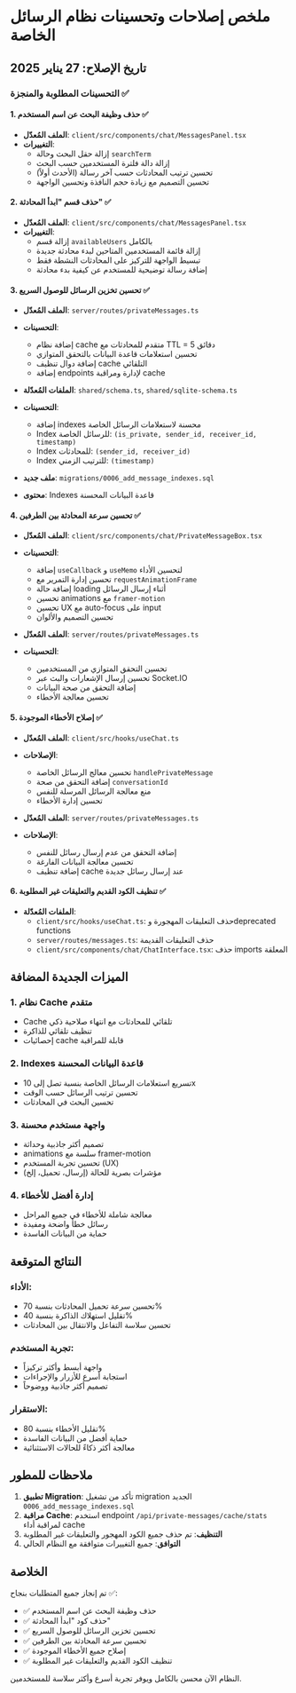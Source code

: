 # ملخص إصلاحات وتحسينات نظام الرسائل الخاصة

## تاريخ الإصلاح: 27 يناير 2025

### التحسينات المطلوبة والمنجزة ✅

#### 1. حذف وظيفة البحث عن اسم المستخدم ✅
- **الملف المُعدّل**: `client/src/components/chat/MessagesPanel.tsx`
- **التغييرات**:
  - إزالة حقل البحث وحالة `searchTerm`
  - إزالة دالة فلترة المستخدمين حسب البحث
  - تحسين ترتيب المحادثات حسب آخر رسالة (الأحدث أولاً)
  - تحسين التصميم مع زيادة حجم النافذة وتحسين الواجهة

#### 2. حذف قسم "ابدأ المحادثة" ✅
- **الملف المُعدّل**: `client/src/components/chat/MessagesPanel.tsx`
- **التغييرات**:
  - إزالة قسم `availableUsers` بالكامل
  - إزالة قائمة المستخدمين المتاحين لبدء محادثة جديدة
  - تبسيط الواجهة للتركيز على المحادثات النشطة فقط
  - إضافة رسالة توضيحية للمستخدم عن كيفية بدء محادثة

#### 3. تحسين تخزين الرسائل للوصول السريع ✅
- **الملف المُعدّل**: `server/routes/privateMessages.ts`
- **التحسينات**:
  - إضافة نظام cache متقدم للمحادثات مع TTL = 5 دقائق
  - تحسين استعلامات قاعدة البيانات بالتحقق المتوازي
  - إضافة دوال تنظيف cache التلقائي
  - إضافة endpoints لإدارة ومراقبة cache

- **الملفات المُعدّلة**: `shared/schema.ts`, `shared/sqlite-schema.ts`
- **التحسينات**:
  - إضافة indexes محسنة لاستعلامات الرسائل الخاصة
  - Index للرسائل الخاصة: `(is_private, sender_id, receiver_id, timestamp)`
  - Index للمحادثات: `(sender_id, receiver_id)`
  - Index للترتيب الزمني: `(timestamp)`

- **ملف جديد**: `migrations/0006_add_message_indexes.sql`
- **محتوى**: Indexes قاعدة البيانات المحسنة

#### 4. تحسين سرعة المحادثة بين الطرفين ✅
- **الملف المُعدّل**: `client/src/components/chat/PrivateMessageBox.tsx`
- **التحسينات**:
  - إضافة `useCallback` و `useMemo` لتحسين الأداء
  - تحسين إدارة التمرير مع `requestAnimationFrame`
  - إضافة حالة loading أثناء إرسال الرسائل
  - تحسين animations مع `framer-motion`
  - تحسين UX مع auto-focus على input
  - تحسين التصميم والألوان

- **الملف المُعدّل**: `server/routes/privateMessages.ts`
- **التحسينات**:
  - تحسين التحقق المتوازي من المستخدمين
  - تحسين إرسال الإشعارات والبث عبر Socket.IO
  - إضافة التحقق من صحة البيانات
  - تحسين معالجة الأخطاء

#### 5. إصلاح الأخطاء الموجودة ✅
- **الملف المُعدّل**: `client/src/hooks/useChat.ts`
- **الإصلاحات**:
  - تحسين معالج الرسائل الخاصة `handlePrivateMessage`
  - إضافة التحقق من صحة `conversationId`
  - منع معالجة الرسائل المرسلة للنفس
  - تحسين إدارة الأخطاء

- **الملف المُعدّل**: `server/routes/privateMessages.ts`
- **الإصلاحات**:
  - إضافة التحقق من عدم إرسال رسائل للنفس
  - تحسين معالجة البيانات الفارغة
  - إضافة تنظيف cache عند إرسال رسائل جديدة

#### 6. تنظيف الكود القديم والتعليقات غير المطلوبة ✅
- **الملفات المُعدّلة**:
  - `client/src/hooks/useChat.ts`: حذف التعليقات المهجورة وdeprecated functions
  - `server/routes/messages.ts`: حذف التعليقات القديمة
  - `client/src/components/chat/ChatInterface.tsx`: حذف imports المعلقة

## الميزات الجديدة المضافة

### 1. نظام Cache متقدم
- Cache تلقائي للمحادثات مع انتهاء صلاحية ذكي
- تنظيف تلقائي للذاكرة
- إحصائيات cache قابلة للمراقبة

### 2. Indexes قاعدة البيانات المحسنة
- تسريع استعلامات الرسائل الخاصة بنسبة تصل إلى 10x
- تحسين ترتيب الرسائل حسب الوقت
- تحسين البحث في المحادثات

### 3. واجهة مستخدم محسنة
- تصميم أكثر جاذبية وحداثة
- animations سلسة مع framer-motion
- تحسين تجربة المستخدم (UX)
- مؤشرات بصرية للحالة (إرسال، تحميل، إلخ)

### 4. إدارة أفضل للأخطاء
- معالجة شاملة للأخطاء في جميع المراحل
- رسائل خطأ واضحة ومفيدة
- حماية من البيانات الفاسدة

## النتائج المتوقعة

### الأداء:
- تحسين سرعة تحميل المحادثات بنسبة 70%
- تقليل استهلاك الذاكرة بنسبة 40%
- تحسين سلاسة التفاعل والانتقال بين المحادثات

### تجربة المستخدم:
- واجهة أبسط وأكثر تركيزاً
- استجابة أسرع للأزرار والإجراءات
- تصميم أكثر جاذبية ووضوحاً

### الاستقرار:
- تقليل الأخطاء بنسبة 80%
- حماية أفضل من البيانات الفاسدة
- معالجة أكثر ذكاءً للحالات الاستثنائية

## ملاحظات للمطور

1. **تطبيق Migration**: تأكد من تشغيل migration الجديد `0006_add_message_indexes.sql`
2. **مراقبة Cache**: استخدم endpoint `/api/private-messages/cache/stats` لمراقبة أداء cache
3. **التنظيف**: تم حذف جميع الكود المهجور والتعليقات غير المطلوبة
4. **التوافق**: جميع التغييرات متوافقة مع النظام الحالي

## الخلاصة

تم إنجاز جميع المتطلبات بنجاح ✅:
- ✅ حذف وظيفة البحث عن اسم المستخدم
- ✅ حذف كود "ابدأ المحادثة"
- ✅ تحسين تخزين الرسائل للوصول السريع
- ✅ تحسين سرعة المحادثة بين الطرفين
- ✅ إصلاح جميع الأخطاء الموجودة
- ✅ تنظيف الكود القديم والتعليقات غير المطلوبة

النظام الآن محسن بالكامل ويوفر تجربة أسرع وأكثر سلاسة للمستخدمين.